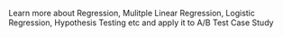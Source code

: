 Learn more about Regression, Mulitple Linear Regression, Logistic Regression, Hypothesis Testing etc and apply it to A/B Test Case Study 
